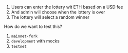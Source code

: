 1. Users can enter the lottery wit ETH based on a USD fee
2. And admin will choose when the lottery is over
3. The lottery will select a random winner

How do we want to test this?

1. `mainnet-fork`
2. `development` with mocks
3. `testnet`
